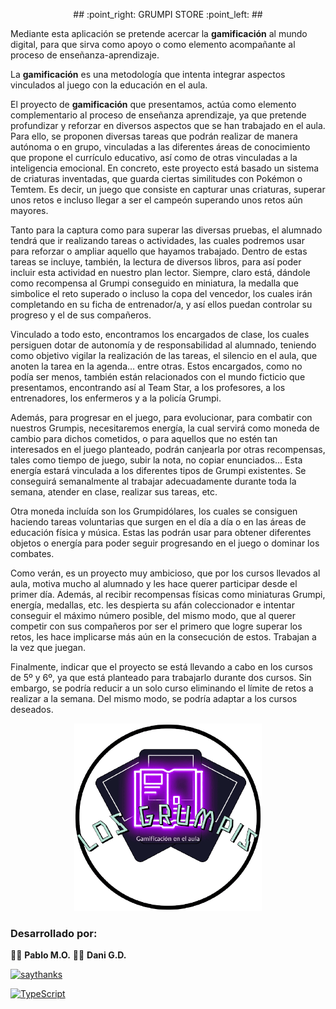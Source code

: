 <p align="center">
## 	:point_right: GRUMPI STORE :point_left: ## 

Mediante esta aplicación se pretende acercar la **gamificación** al mundo digital, para que sirva como apoyo o como elemento acompañante 
al proceso de enseñanza-aprendizaje.

La **gamificación** es una metodología que intenta integrar aspectos
vinculados al juego con la educación en el aula.

El proyecto de **gamificación** que presentamos, actúa como elemento
complementario al proceso de enseñanza aprendizaje, ya que pretende
profundizar y reforzar en diversos aspectos que se han trabajado en el
aula. Para ello, se proponen diversas tareas que podrán realizar de
manera autónoma o en grupo, vinculadas a las diferentes áreas de
conocimiento que propone el currículo educativo, así como de otras
vinculadas a la inteligencia emocional. En concreto, este proyecto está
basado un sistema de criaturas inventadas, que guarda ciertas
similitudes con Pokémon o Temtem. Es decir, un juego que consiste en
capturar unas criaturas, superar unos retos e incluso llegar a ser el
campeón superando unos retos aún mayores.

Tanto para la captura como para superar las diversas pruebas, el
alumnado tendrá que ir realizando tareas o actividades, las cuales
podremos usar para reforzar o ampliar aquello que hayamos trabajado.
Dentro de estas tareas se incluye, también, la lectura de diversos
libros, para así poder incluir esta actividad en nuestro plan lector.
Siempre, claro está, dándole como recompensa al Grumpi conseguido en
miniatura, la medalla que simbolice el reto superado o incluso la copa
del vencedor, los cuales irán completando en su ficha de entrenador/a, y
así ellos puedan controlar su progreso y el de sus compañeros.

Vinculado a todo esto, encontramos los encargados de clase, los cuales
persiguen dotar de autonomía y de responsabilidad al alumnado, teniendo
como objetivo vigilar la realización de las tareas, el silencio en el
aula, que anoten la tarea en la agenda… entre otras. Estos encargados,
como no podía ser menos, también están relacionados con el mundo
ficticio que presentamos, encontrando así al Team Star, a los
profesores, a los entrenadores, los enfermeros y a la policía Grumpi.

Además, para progresar en el juego, para evolucionar, para combatir con
nuestros Grumpis, necesitaremos energía, la cual servirá como moneda de
cambio para dichos cometidos, o para aquellos que no estén tan
interesados en el juego planteado, podrán canjearla por otras
recompensas, tales como tiempo de juego, subir la nota, no copiar
enunciados… Esta energía estará vinculada a los diferentes tipos de
Grumpi existentes. Se conseguirá semanalmente al trabajar adecuadamente
durante toda la semana, atender en clase, realizar sus tareas, etc.

Otra moneda incluída son los Grumpidólares, los cuales se consiguen
haciendo tareas voluntarias que surgen en el día a día o en las áreas de
educación física y música. Estas las podrán usar para obtener diferentes
objetos o energía para poder seguir progresando en el juego o dominar
los combates.

Como verán, es un proyecto muy ambicioso, que por los cursos llevados al
aula, motiva mucho al alumnado y les hace querer participar desde el
primer día. Además, al recibir recompensas físicas como miniaturas
Grumpi, energía, medallas, etc. les despierta su afán coleccionador e
intentar conseguir el máximo número posible, del mismo modo, que al
querer competir con sus compañeros por ser el primero que logre superar
los retos, les hace implicarse más aún en la consecución de estos.
Trabajan a la vez que juegan.

Finalmente, indicar que el proyecto se está llevando a cabo en los
cursos de 5º y 6º, ya que está planteado para trabajarlo durante dos
cursos. Sin embargo, se podría reducir a un solo curso eliminando el
límite de retos a realizar a la semana. Del mismo modo, se podría
adaptar a los cursos deseados.

<p align="center">
  <img src="https://github.com/PandaGamingClassroom/grumpiStore/blob/main/src/assets/Logo_v0.1_sinFondo.png" alt="Logo Grumpis" width="300"/>
</p>


### Desarrollado por:
:teacher: **Pablo M.O.**
:technologist: **Dani G.D.**


[![saythanks](https://img.shields.io/badge/say-thanks-ff69b4.svg)](https://saythanks.io/to/kennethreitz)

[![TypeScript](https://badgen.net/badge/icon/typescript?icon=typescript&label)](https://typescriptlang.org)

